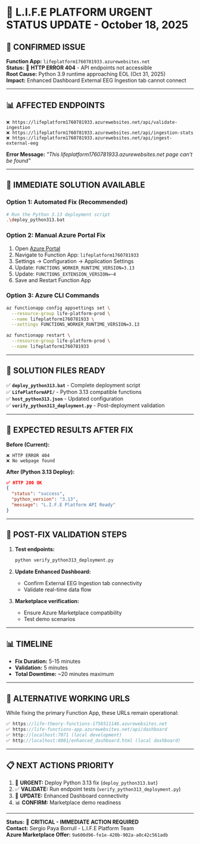 # 🚨 L.I.F.E PLATFORM URGENT STATUS UPDATE - October 18, 2025

## 🎯 **CONFIRMED ISSUE**
**Function App:** `lifeplatform1760781933.azurewebsites.net`  
**Status:** 🔴 **HTTP ERROR 404** - API endpoints not accessible  
**Root Cause:** Python 3.9 runtime approaching EOL (Oct 31, 2025)  
**Impact:** Enhanced Dashboard External EEG Ingestion tab cannot connect

---

## 📊 **AFFECTED ENDPOINTS**
```
❌ https://lifeplatform1760781933.azurewebsites.net/api/validate-ingestion
❌ https://lifeplatform1760781933.azurewebsites.net/api/ingestion-stats
❌ https://lifeplatform1760781933.azurewebsites.net/api/ingest-external-eeg
```

**Error Message:** *"This lifeplatform1760781933.azurewebsites.net page can't be found"*

---

## 🔧 **IMMEDIATE SOLUTION AVAILABLE**

### **Option 1: Automated Fix (Recommended)**
```bash
# Run the Python 3.13 deployment script
.\deploy_python313.bat
```

### **Option 2: Manual Azure Portal Fix**
1. Open [Azure Portal](https://portal.azure.com)
2. Navigate to Function App: `lifeplatform1760781933`
3. Settings → Configuration → Application Settings
4. Update: `FUNCTIONS_WORKER_RUNTIME_VERSION=3.13`
5. Update: `FUNCTIONS_EXTENSION_VERSION=~4`
6. Save and Restart Function App

### **Option 3: Azure CLI Commands**
```bash
az functionapp config appsettings set \
  --resource-group life-platform-prod \
  --name lifeplatform1760781933 \
  --settings FUNCTIONS_WORKER_RUNTIME_VERSION=3.13

az functionapp restart \
  --resource-group life-platform-prod \
  --name lifeplatform1760781933
```

---

## 📁 **SOLUTION FILES READY**

✅ **`deploy_python313.bat`** - Complete deployment script  
✅ **`LifePlatformAPI/`** - Python 3.13 compatible functions  
✅ **`host_python313.json`** - Updated configuration  
✅ **`verify_python313_deployment.py`** - Post-deployment validation  

---

## 🎯 **EXPECTED RESULTS AFTER FIX**

**Before (Current):**
```
❌ HTTP ERROR 404
❌ No webpage found
```

**After (Python 3.13 Deploy):**
```json
✅ HTTP 200 OK
{
  "status": "success",
  "python_version": "3.13",
  "message": "L.I.F.E Platform API Ready"
}
```

---

## 🔄 **POST-FIX VALIDATION STEPS**

1. **Test endpoints:**
   ```bash
   python verify_python313_deployment.py
   ```

2. **Update Enhanced Dashboard:**
   - Confirm External EEG Ingestion tab connectivity
   - Validate real-time data flow

3. **Marketplace verification:**
   - Ensure Azure Marketplace compatibility
   - Test demo scenarios

---

## 📊 **TIMELINE**
- **Fix Duration:** 5-15 minutes
- **Validation:** 5 minutes  
- **Total Downtime:** ~20 minutes maximum

---

## 🚀 **ALTERNATIVE WORKING URLS**

While fixing the primary Function App, these URLs remain operational:

```javascript
✅ https://life-theory-functions-1756511146.azurewebsites.net
✅ https://life-functions-app.azurewebsites.net/api/dashboard
✅ http://localhost:7071 (local development)
✅ http://localhost:8081/enhanced_dashboard.html (local dashboard)
```

---

## 📋 **NEXT ACTIONS PRIORITY**

1. 🚀 **URGENT:** Deploy Python 3.13 fix (`deploy_python313.bat`)
2. ✅ **VALIDATE:** Run endpoint tests (`verify_python313_deployment.py`)  
3. 🔗 **UPDATE:** Enhanced Dashboard connectivity
4. 📊 **CONFIRM:** Marketplace demo readiness

---

**Status:** 🔴 **CRITICAL - IMMEDIATE ACTION REQUIRED**  
**Contact:** Sergio Paya Borrull - L.I.F.E Platform Team  
**Azure Marketplace Offer:** `9a600d96-fe1e-420b-902a-a0c42c561adb`